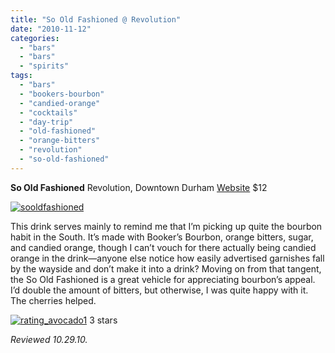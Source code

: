 ```yaml
---
title: "So Old Fashioned @ Revolution"
date: "2010-11-12"
categories:
  - "bars"
  - "bars"
  - "spirits"
tags:
  - "bars"
  - "bookers-bourbon"
  - "candied-orange"
  - "cocktails"
  - "day-trip"
  - "old-fashioned"
  - "orange-bitters"
  - "revolution"
  - "so-old-fashioned"
---
```


**So Old Fashioned** Revolution, Downtown Durham [Website](http://www.revolutionrestaurant.com/Revolution_Durham/Cocktails.html) $12

[![](http://s3.amazonaws.com/thegourmez-wpmedia/2010/11/sooldfashioned1.jpg "sooldfashioned")](http://s3.amazonaws.com/thegourmez-wpmedia/2010/11/sooldfashioned1.jpg)

This drink serves mainly to remind me that I’m picking up quite the bourbon habit in the South. It’s made with Booker’s Bourbon, orange bitters, sugar, and candied orange, though I can’t vouch for there actually being candied orange in the drink—anyone else notice how easily advertised garnishes fall by the wayside and don’t make it into a drink? Moving on from that tangent, the So Old Fashioned is a great vehicle for appreciating bourbon’s appeal. I’d double the amount of bitters, but otherwise, I was quite happy with it. The cherries helped.




<div class="caption">

[![](http://s3.amazonaws.com/thegourmez-wpmedia/2010/11/rating_avocado11.gif "rating_avocado1")](http://s3.amazonaws.com/thegourmez-wpmedia/2010/11/rating_avocado11.gif) 3 stars</div>


_Reviewed 10.29.10._
